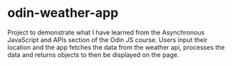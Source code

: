# odin-weather-app

Project to demonstrate what I have learned from the Asynchronous JavaScript and APIs section of the Odin JS course. Users input their location and the app fetches the data from the weather api, processes the data and returns objects to then be displayed on the page.